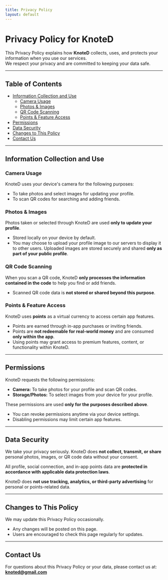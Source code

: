 ```yaml
---
title: Privacy Policy
layout: default
---
```


# Privacy Policy for KnoteD

This Privacy Policy explains how **KnoteD** collects, uses, and protects your information when you use our services.  
We respect your privacy and are committed to keeping your data safe.

---

## Table of Contents

- [Information Collection and Use](#information-collection-and-use)
  - [Camera Usage](#camera-usage)
  - [Photos & Images](#photos--images)
  - [QR Code Scanning](#qr-code-scanning)
  - [Points & Feature Access](#points--feature-access)
- [Permissions](#permissions)
- [Data Security](#data-security)
- [Changes to This Policy](#changes-to-this-policy)
- [Contact Us](#contact-us)

---

## Information Collection and Use

### Camera Usage
KnoteD uses your device's camera for the following purposes:  
- To take photos and select images for updating your profile.  
- To scan QR codes for searching and adding friends.  

### Photos & Images
Photos taken or selected through KnoteD are used **only to update your profile**.  
- Stored locally on your device by default.  
- You may choose to upload your profile image to our servers to display it to other users. Uploaded images are stored securely and shared **only as part of your public profile**.  

### QR Code Scanning
When you scan a QR code, KnoteD **only processes the information contained in the code** to help you find or add friends.  
- Scanned QR code data is **not stored or shared beyond this purpose**.  

### Points & Feature Access
KnoteD uses **points** as a virtual currency to access certain app features.  
- Points are earned through in-app purchases or inviting friends.  
- Points are **not redeemable for real-world money** and are consumed **only within the app**.  
- Using points may grant access to premium features, content, or functionality within KnoteD.  

---

## Permissions

KnoteD requests the following permissions:  
- **Camera:** To take photos for your profile and scan QR codes.  
- **Storage/Photos:** To select images from your device for your profile.  

These permissions are used **only for the purposes described above**.  
- You can revoke permissions anytime via your device settings.  
- Disabling permissions may limit certain app features.  

---

## Data Security

We take your privacy seriously. KnoteD does **not collect, transmit, or share** personal photos, images, or QR code data without your consent.  

All profile, social connection, and in-app points data are **protected in accordance with applicable data protection laws**.  

KnoteD does **not use tracking, analytics, or third-party advertising** for personal or points-related data.

---

## Changes to This Policy

We may update this Privacy Policy occasionally.  
- Any changes will be posted on this page.  
- Users are encouraged to check this page regularly for updates.  

---

## Contact Us

For questions about this Privacy Policy or your data, please contact us at:  
**[knoted@gmail.com](mailto:knoted@gmail.com)**

